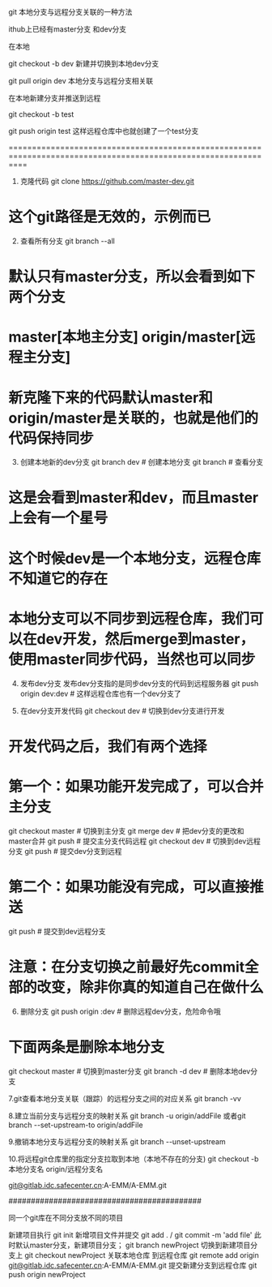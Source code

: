 git 本地分支与远程分支关联的一种方法


ithub上已经有master分支 和dev分支

在本地

git checkout -b dev 新建并切换到本地dev分支

git pull origin dev 本地分支与远程分支相关联

在本地新建分支并推送到远程

git checkout -b test

git push origin test   这样远程仓库中也就创建了一个test分支

 ================================================================================================================


1. 克隆代码
git clone https://github.com/master-dev.git  
# 这个git路径是无效的，示例而已

2. 查看所有分支
git branch --all  
# 默认只有master分支，所以会看到如下两个分支
# master[本地主分支] origin/master[远程主分支]
# 新克隆下来的代码默认master和origin/master是关联的，也就是他们的代码保持同步

3. 创建本地新的dev分支
git branch dev  # 创建本地分支
git branch  # 查看分支
# 这是会看到master和dev，而且master上会有一个星号
# 这个时候dev是一个本地分支，远程仓库不知道它的存在
# 本地分支可以不同步到远程仓库，我们可以在dev开发，然后merge到master，使用master同步代码，当然也可以同步

4. 发布dev分支
发布dev分支指的是同步dev分支的代码到远程服务器
git push origin dev:dev  # 这样远程仓库也有一个dev分支了

5. 在dev分支开发代码
git checkout dev  # 切换到dev分支进行开发
# 开发代码之后，我们有两个选择
# 第一个：如果功能开发完成了，可以合并主分支
git checkout master  # 切换到主分支
git merge dev  # 把dev分支的更改和master合并
git push  # 提交主分支代码远程
git checkout dev  # 切换到dev远程分支
git push  # 提交dev分支到远程
# 第二个：如果功能没有完成，可以直接推送
git push  # 提交到dev远程分支
# 注意：在分支切换之前最好先commit全部的改变，除非你真的知道自己在做什么

6. 删除分支
git push origin :dev  # 删除远程dev分支，危险命令哦
# 下面两条是删除本地分支
git checkout master  # 切换到master分支
git branch -d dev  # 删除本地dev分支

7.git查看本地分支关联（跟踪）的远程分支之间的对应关系
git branch -vv

8.建立当前分支与远程分支的映射关系
git branch -u origin/addFile
或者git branch --set-upstream-to origin/addFile

9.撤销本地分支与远程分支的映射关系
git branch --unset-upstream

10.将远程git仓库里的指定分支拉取到本地（本地不存在的分支)
git checkout -b 本地分支名 origin/远程分支名

 git@gitlab.idc.safecenter.cn:A-EMM/A-EMM.git


 ###########################################

 同一个git库在不同分支放不同的项目

 新建项目执行 git init
 新增项目文件并提交 git add .  / git commit -m 'add file'
 此时默认master分支，新建项目分支；
 git branch newProject
 切换到新建项目分支上
 git checkout newProject
 关联本地仓库 到远程仓库
 git remote add origin  git@gitlab.idc.safecenter.cn:A-EMM/A-EMM.git
 提交新建分支到远程仓库
 git push origin newProject
